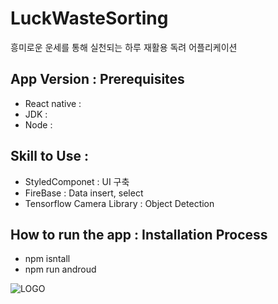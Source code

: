 # LuckWasteSorting

흥미로운 운세를 통해 실천되는 하루 재활용 독려 어플리케이션

## App Version : Prerequisites
- React native :
- JDK :
- Node :


## Skill to Use :
* StyledComponet : UI 구축
* FireBase : Data insert, select
* Tensorflow Camera Library : Object Detection


## How to run the app :  Installation Process
* npm isntall
* npm run androud

![LOGO](https://www.notion.so/image/https%3A%2F%2Fs3-us-west-2.amazonaws.com%2Fsecure.notion-static.com%2F803b659f-0fd9-40c2-91df-370de31d4634%2F%EC%BA%A1%EC%B2%98.png?table=block&id=474e27a3-6d86-4b30-aad5-98a840bf9db1&spaceId=01e9a78f-d9d2-4f02-b98b-3120d9c91654&width=3330&userId=e9391f9a-e26f-4e0f-a8b2-9cdd73dc71a1&cache=v2)
